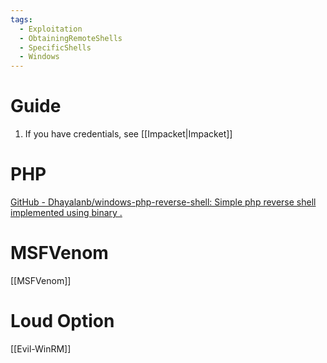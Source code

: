 ```yaml
---
tags:
  - Exploitation
  - ObtainingRemoteShells
  - SpecificShells
  - Windows
---
```


# Guide

1. If you have credentials, see [[Impacket|Impacket]]
# PHP

[GitHub - Dhayalanb/windows-php-reverse-shell: Simple php reverse shell implemented using binary .](https://github.com/Dhayalanb/windows-php-reverse-shel[l)

# MSFVenom

[[MSFVenom]]

# Loud Option

[[Evil-WinRM]]